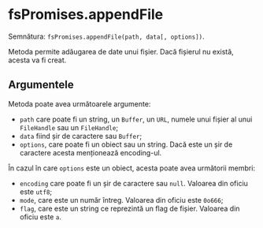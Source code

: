 # fsPromises.appendFile

Semnătura: `fsPromises.appendFile(path, data[, options])`.

Metoda permite adăugarea de date unui fișier. Dacă fișierul nu există, acesta va fi creat.

## Argumentele

Metoda poate avea următoarele argumente:

- `path` care poate fi un string, un `Buffer`, un `URL`, numele unui fișier al unui `FileHandle` sau un `FileHandle`;
- `data` fiind șir de caractere sau `Buffer`;
- `options`, care poate fi un obiect sau un string. Dacă este un șir de caractere acesta menționează encoding-ul.

În cazul în care `options` este un obiect, acesta poate avea următorii membri:

- `encoding` care poate fi un șir de caractere sau `null`. Valoarea din oficiu este `utf8`;
- `mode`, care este un număr întreg. Valoarea din oficiu este `0o666`;
- `flag`, care este un string ce reprezintă un flag de fișier. Valoarea din oficiu este `a`.
